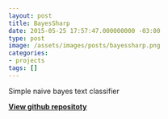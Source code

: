 ```yaml
---
layout: post
title: BayesSharp
date: 2015-05-25 17:57:47.000000000 -03:00
type: post
image: /assets/images/posts/bayessharp.png
categories:
- projects
tags: []
---
```

Simple naive bayes text classifier  
<!--more-->
**[View github repositoty](https://github.com/afonsof/BayesSharp)**
